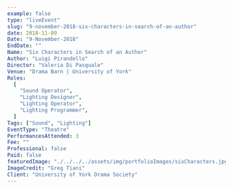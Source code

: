 ```yaml
---
example: false
type: "liveEvent"
slug: "9-november-2018-six-characters-in-search-of-an-author"
date: 2018-11-09
Date: "9-November-2018"
EndDate: ""
Name: "Six Characters in Search of an Author"
Author: "Luigi Pirandello"
Director: "Valeria Di Pasquale"
Venue: "Drama Barn | University of York"
Roles:
  [
    "Sound Operator",
    "Lighting Designer",
    "Lighting Operator",
    "Lighting Programmer",
  ]
Tags: ["Sound", "Lighting"]
EventType: "Theatre"
PerformancesAttended: 3
Fee: ""
Professional: false
Paid: false
featuredImage: "./../../../assets/img/portfolioImages/sixCharacters.jpg"
ImageCredit: "Greg Tiani"
Client: "University of York Drama Society"
---
```

